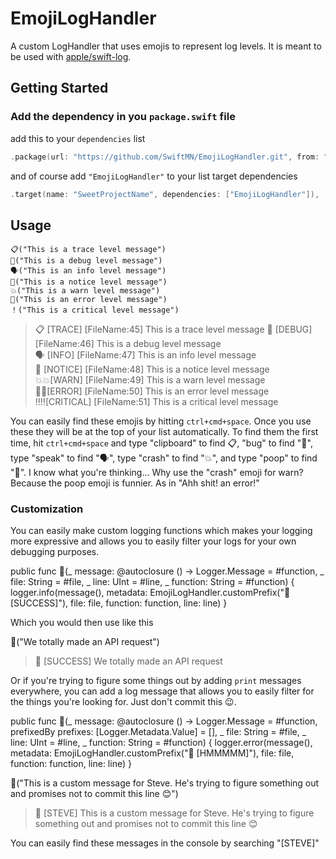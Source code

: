 # EmojiLogHandler

A custom LogHandler that uses emojis to represent log levels. It is meant to be used with [apple/swift-log](https://github.com/apple/swift-log).

## Getting Started

### Add the dependency in you `package.swift` file

add this to your `dependencies` list
```swift
.package(url: "https://github.com/SwiftMN/EmojiLogHandler.git", from: "1.1.0")
```

and of course add `"EmojiLogHandler"` to your list target dependencies
```swift
.target(name: "SweetProjectName", dependencies: ["EmojiLogHandler"]),
```


## Usage

```
📋("This is a trace level message")   
🐛("This is a debug level message")   
🗣("This is an info level message")   
👀("This is a notice level message")   
💥("This is a warn level message")
💩("This is an error level message")
！("This is a critical level message")   
```


>📋 [TRACE] [FileName:45] This is a trace level message
🐛  [DEBUG] [FileName:46] This is a debug level message  
🗣  [INFO] [FileName:47] This is an info level message  
👀  [NOTICE] [FileName:48] This is a notice level message  
💥💥[WARN] [FileName:49] This is a warn level message  
💩💩[ERROR] [FileName:50] This is an error level message  
‼️‼️[CRITICAL] [FileName:51] This is a critical level message  

You can easily find these emojis by hitting `ctrl+cmd+space`. Once you use these they will be at the top of your list automatically. To find them the first time, hit `ctrl+cmd+space` and type "clipboard" to find 📋, "bug" to find "🐛", type "speak" to find "🗣", type "crash" to find "💥", and type "poop" to find "💩". I know what you're thinking... Why use the "crash" emoji for warn? Because the poop emoji is funnier. As in "Ahh shit! an error!"

### Customization

You can easily make custom logging functions which makes your logging more expressive and allows you to easily filter your logs for your own debugging purposes.

public func 🏅(_ message: @autoclosure () -> Logger.Message = #function, _ file: String = #file, _ line: UInt = #line, _ function: String = #function) {
  logger.info(message(), metadata: EmojiLogHandler.customPrefix("🏅  [SUCCESS]"), file: file, function: function, line: line)
}

Which you would then use like this

🏅("We totally made an API request")

>🏅 [SUCCESS] We totally made an API request

Or if you're trying to figure some things out by adding `print` messages everywhere, you can add a log message that allows you to easily filter for the things you're looking for. Just don't commit this 😉.

public func 🤔(_ message: @autoclosure () -> Logger.Message = #function, prefixedBy prefixes: [Logger.Metadata.Value] = [], _ file: String = #file, _ line: UInt = #line, _ function: String = #function) {
  logger.error(message(), metadata: EmojiLogHandler.customPrefix("🤔  [HMMMMM]"), file: file, function: function, line: line)
}

🤔("This is a custom message for Steve. He's trying to figure something out and promises not to commit this line 😊")

>🤔 [STEVE] This is a custom message for Steve. He's trying to figure something out and promises not to commit this line 😊

You can easily find these messages in the console by searching "[STEVE]"
